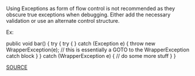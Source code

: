 Using Exceptions as form of flow control is not recommended as they obscure true exceptions when debugging. Either add the necessary validation or use an alternate control structure.

Ex:

public void bar() {
    try {
      try {
      } catch (Exception e) {
        throw new WrapperException(e);
       // this is essentially a GOTO to the WrapperException catch block
       }
     } catch (WrapperException e) {
     // do some more stuff
    }
  }
  
[SOURCE](https://pmd.github.io/pmd-5.3.3/pmd-java/rules/java/strictexception.html#ExceptionAsFlowControl)
